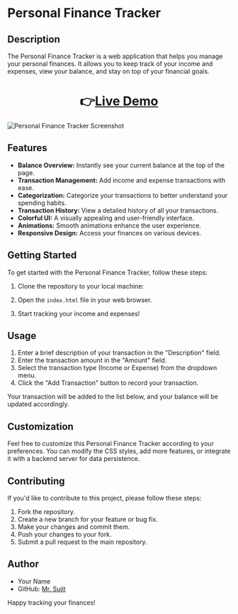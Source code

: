 # Personal Finance Tracker

## Description
The Personal Finance Tracker is a web application that helps you manage your personal finances. It allows you to keep track of your income and expenses, view your balance, and stay on top of your financial goals.

<h1 align="center">
  👉<a href="https://sm-financetracker.netlify.app" target="_blank" rel="noopener noreferrer">Live Demo</a>
</h1>

![Personal Finance Tracker Screenshot](https://github.com/sujitmahapatra/frontend-mini-challenges/blob/0a36075c73786b8f1ebd360c11938ca416bf70a7/native/machine-coding/Finance%20Tracker/Finance%20Tracker.png)

## Features

- **Balance Overview:** Instantly see your current balance at the top of the page.
- **Transaction Management:** Add income and expense transactions with ease.
- **Categorization:** Categorize your transactions to better understand your spending habits.
- **Transaction History:** View a detailed history of all your transactions.
- **Colorful UI:** A visually appealing and user-friendly interface.
- **Animations:** Smooth animations enhance the user experience.
- **Responsive Design:** Access your finances on various devices.

## Getting Started

To get started with the Personal Finance Tracker, follow these steps:

1. Clone the repository to your local machine:

2. Open the `index.html` file in your web browser.

3. Start tracking your income and expenses!

## Usage

1. Enter a brief description of your transaction in the "Description" field.
2. Enter the transaction amount in the "Amount" field.
3. Select the transaction type (Income or Expense) from the dropdown menu.
4. Click the "Add Transaction" button to record your transaction.

Your transaction will be added to the list below, and your balance will be updated accordingly.

## Customization

Feel free to customize this Personal Finance Tracker according to your preferences. You can modify the CSS styles, add more features, or integrate it with a backend server for data persistence.

## Contributing

If you'd like to contribute to this project, please follow these steps:

1. Fork the repository.
2. Create a new branch for your feature or bug fix.
3. Make your changes and commit them.
4. Push your changes to your fork.
5. Submit a pull request to the main repository.

## Author

- Your Name
- GitHub: [Mr. Sujit](https://github.com/sujitmahapatra)

Happy tracking your finances!
